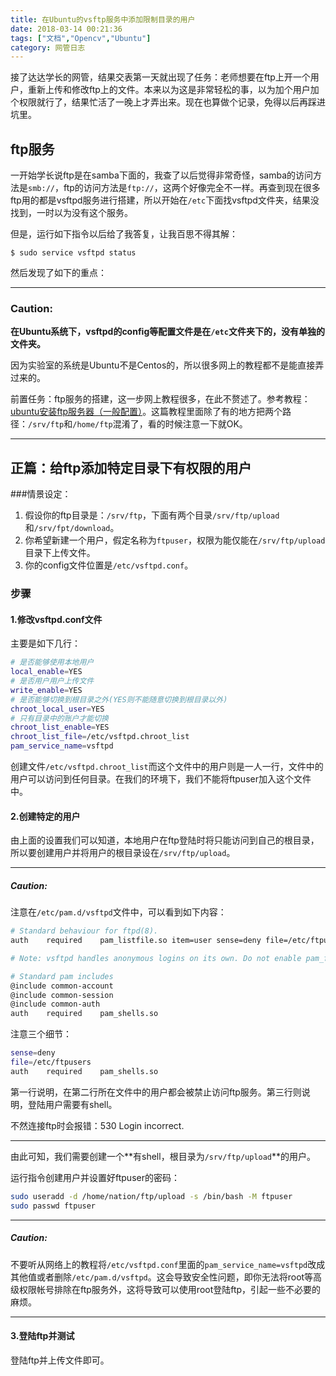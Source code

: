```yaml
---
title: 在Ubuntu的vsftp服务中添加限制目录的用户
date: 2018-03-14 00:21:36
tags: ["文档","Opencv","Ubuntu"]
category: 网管日志
---
```




接了达达学长的网管，结果交表第一天就出现了任务：老师想要在ftp上开一个用户，重新上传和修改ftp上的文件。本来以为这是非常轻松的事，以为加个用户加个权限就行了，结果忙活了一晚上才弄出来。现在也算做个记录，免得以后再踩进坑里。

## ftp服务

一开始学长说ftp是在samba下面的，我查了以后觉得非常奇怪，samba的访问方法是`smb://`，ftp的访问方法是`ftp://`，这两个好像完全不一样。再查到现在很多ftp用的都是vsftpd服务进行搭建，所以开始在`/etc`下面找vsftpd文件夹，结果没找到，一时以为没有这个服务。

但是，运行如下指令以后给了我答复，让我百思不得其解：

```shell
$ sudo service vsftpd status
```

然后发现了如下的重点：

---

### Caution:

**在Ubuntu系统下，vsftpd的config等配置文件是在`/etc`文件夹下的，没有单独的文件夹。**

因为实验室的系统是Ubuntu不是Centos的，所以很多网上的教程都不是能直接弄过来的。

前置任务：ftp服务的搭建，这一步网上教程很多，在此不赘述了。参考教程：[ubuntu安装ftp服务器（一般配置）](http://blog.csdn.net/nation_chen/article/details/7066277)。这篇教程里面除了有的地方把两个路径：`/srv/ftp`和`/home/ftp`混淆了，看的时候注意一下就OK。

---

## 正篇：给ftp添加特定目录下有权限的用户

###情景设定：

1. 假设你的ftp目录是：`/srv/ftp`，下面有两个目录`/srv/ftp/upload`和`/srv/fpt/download`。
2. 你希望新建一个用户，假定名称为`ftpuser`，权限为能仅能在`/srv/ftp/upload`目录下上传文件。
3. 你的config文件位置是`/etc/vsftpd.conf`。

### 步骤

#### 1.修改vsftpd.conf文件

主要是如下几行：

```bash
# 是否能够使用本地用户
local_enable=YES
# 是否用户用户上传文件
write_enable=YES
# 是否能够切换到根目录之外(YES则不能随意切换到根目录以外)
chroot_local_user=YES
# 只有目录中的账户才能切换
chroot_list_enable=YES
chroot_list_file=/etc/vsftpd.chroot_list
pam_service_name=vsftpd
```

创建文件`/etc/vsftpd.chroot_list`而这个文件中的用户则是一人一行，文件中的用户可以访问到任何目录。在我们的环境下，我们不能将ftpuser加入这个文件中。

#### 2.创建特定的用户  

由上面的设置我们可以知道，本地用户在ftp登陆时将只能访问到自己的根目录，所以要创建用户并将用户的根目录设在`/srv/ftp/upload`。

---

##### Caution:

注意在`/etc/pam.d/vsftpd`文件中，可以看到如下内容：

```bash
# Standard behaviour for ftpd(8).
auth	required	pam_listfile.so item=user sense=deny file=/etc/ftpusers onerr=succeed

# Note: vsftpd handles anonymous logins on its own. Do not enable pam_ftp.so.

# Standard pam includes
@include common-account
@include common-session
@include common-auth
auth	required	pam_shells.so
```

注意三个细节：

```bash
sense=deny 
file=/etc/ftpusers 
auth	required	pam_shells.so
```

第一行说明，在第二行所在文件中的用户都会被禁止访问ftp服务。第三行则说明，登陆用户需要有shell。

不然连接ftp时会报错：530 Login incorrect.

---

由此可知，我们需要创建一个**有shell，根目录为`/srv/ftp/upload`**的用户。

运行指令创建用户并设置好ftpuser的密码：

```bash
sudo useradd -d /home/nation/ftp/upload -s /bin/bash -M ftpuser
sudo passwd ftpuser
```

---

##### Caution:

不要听从网络上的教程将`/etc/vsftpd.conf`里面的`pam_service_name=vsftpd`改成其他值或者删除`/etc/pam.d/vsftpd`。这会导致安全性问题，即你无法将root等高级权限帐号排除在ftp服务外，这将导致可以使用root登陆ftp，引起一些不必要的麻烦。

---

#### 3.登陆ftp并测试

登陆ftp并上传文件即可。

